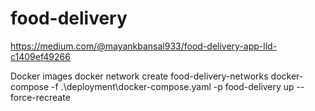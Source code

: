 # food-delivery
https://medium.com/@mayankbansal933/food-delivery-app-lld-c1409ef49266

Docker images
docker network create food-delivery-networks
docker-compose -f .\deployment\docker-compose.yaml -p food-delivery up --force-recreate